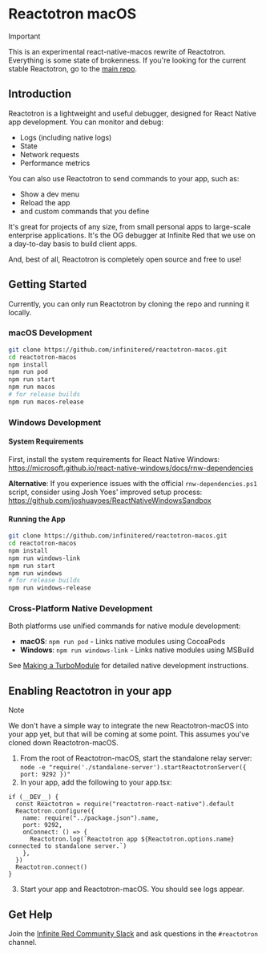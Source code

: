 # Reactotron macOS

> [!IMPORTANT]
> This is an experimental react-native-macos rewrite of Reactotron. Everything is some state of brokenness. If you're looking for the current stable Reactotron, go to the [main repo](https://github.com/infinitered/reactotron).

## Introduction

Reactotron is a lightweight and useful debugger, designed for React Native app development. You can monitor and debug:

- Logs (including native logs)
- State
- Network requests
- Performance metrics

You can also use Reactotron to send commands to your app, such as:

- Show a dev menu
- Reload the app
- and custom commands that you define

It's great for projects of any size, from small personal apps to large-scale enterprise applications. It's the OG debugger at Infinite Red that we use on a day-to-day basis to build client apps.

And, best of all, Reactotron is completely open source and free to use!

## Getting Started

Currently, you can only run Reactotron by cloning the repo and running it locally.

### macOS Development

```sh
git clone https://github.com/infinitered/reactotron-macos.git
cd reactotron-macos
npm install
npm run pod
npm run start
npm run macos
# for release builds
npm run macos-release
```

### Windows Development  

#### System Requirements

First, install the system requirements for React Native Windows: https://microsoft.github.io/react-native-windows/docs/rnw-dependencies

**Alternative**: If you experience issues with the official `rnw-dependencies.ps1` script, consider using Josh Yoes' improved setup process: https://github.com/joshuayoes/ReactNativeWindowsSandbox

#### Running the App

```sh
git clone https://github.com/infinitered/reactotron-macos.git
cd reactotron-macos
npm install
npm run windows-link
npm run start
npm run windows
# for release builds
npm run windows-release
```

### Cross-Platform Native Development

Both platforms use unified commands for native module development:

- **macOS**: `npm run pod` - Links native modules using CocoaPods
- **Windows**: `npm run windows-link` - Links native modules using MSBuild

See [Making a TurboModule](./docs/Making-a-TurboModule.md) for detailed native development instructions.

## Enabling Reactotron in your app

> [!NOTE]
> We don't have a simple way to integrate the new Reactotron-macOS into your app yet, but that will be coming at some point. This assumes you've cloned down Reactotron-macOS.

1. From the root of Reactotron-macOS, start the standalone relay server:
   `node -e "require('./standalone-server').startReactotronServer({ port: 9292 })"`
2. In your app, add the following to your app.tsx:

```tsx
if (__DEV__) {
  const Reactotron = require("reactotron-react-native").default
  Reactotron.configure({
    name: require("../package.json").name,
    port: 9292,
    onConnect: () => {
      Reactotron.log(`Reactotron app ${Reactotron.options.name} connected to standalone server.`)
    },
  })
  Reactotron.connect()
}
```

3. Start your app and Reactotron-macOS. You should see logs appear.

## Get Help

Join the [Infinite Red Community Slack](https://community.infinite.red) and ask questions in the `#reactotron` channel.
